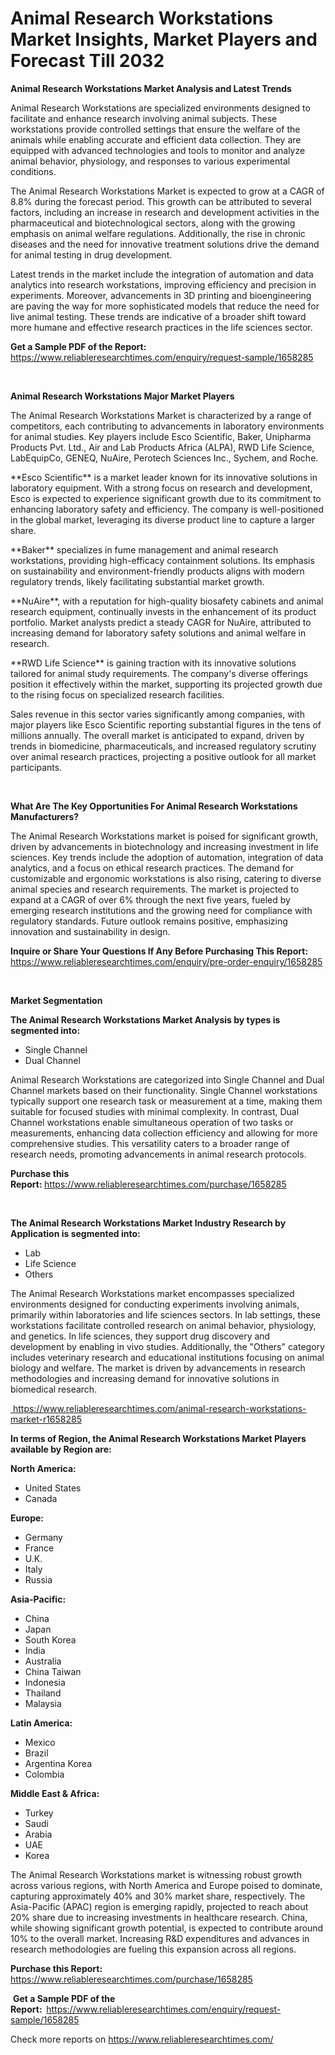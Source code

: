 <p><h1>Animal Research Workstations Market Insights, Market Players and Forecast Till 2032</h1></p><p><strong>Animal Research Workstations Market Analysis and Latest Trends</strong></p>
<p><p>Animal Research Workstations are specialized environments designed to facilitate and enhance research involving animal subjects. These workstations provide controlled settings that ensure the welfare of the animals while enabling accurate and efficient data collection. They are equipped with advanced technologies and tools to monitor and analyze animal behavior, physiology, and responses to various experimental conditions.</p><p>The Animal Research Workstations Market is expected to grow at a CAGR of 8.8% during the forecast period. This growth can be attributed to several factors, including an increase in research and development activities in the pharmaceutical and biotechnological sectors, along with the growing emphasis on animal welfare regulations. Additionally, the rise in chronic diseases and the need for innovative treatment solutions drive the demand for animal testing in drug development.</p><p>Latest trends in the market include the integration of automation and data analytics into research workstations, improving efficiency and precision in experiments. Moreover, advancements in 3D printing and bioengineering are paving the way for more sophisticated models that reduce the need for live animal testing. These trends are indicative of a broader shift toward more humane and effective research practices in the life sciences sector.</p></p>
<p><strong>Get a Sample PDF of the Report:&nbsp;</strong> <a href="https://www.reliableresearchtimes.com/enquiry/request-sample/1658285?utm_campaign=3577&utm_medium=2&utm_source=Github&utm_content=ia&utm_term=23032025&utm_id=animal-research-workstations">https://www.reliableresearchtimes.com/enquiry/request-sample/1658285</a></p>
<p>&nbsp;</p>
<p><strong>Animal Research Workstations Major Market Players</strong></p>
<p><p>The Animal Research Workstations Market is characterized by a range of competitors, each contributing to advancements in laboratory environments for animal studies. Key players include Esco Scientific, Baker, Unipharma Products Pvt. Ltd., Air and Lab Products Africa (ALPA), RWD Life Science, LabEquipCo, GENEQ, NuAire, Perotech Sciences Inc., Sychem, and Roche.</p><p>**Esco Scientific** is a market leader known for its innovative solutions in laboratory equipment. With a strong focus on research and development, Esco is expected to experience significant growth due to its commitment to enhancing laboratory safety and efficiency. The company is well-positioned in the global market, leveraging its diverse product line to capture a larger share.</p><p>**Baker** specializes in fume management and animal research workstations, providing high-efficacy containment solutions. Its emphasis on sustainability and environment-friendly products aligns with modern regulatory trends, likely facilitating substantial market growth.</p><p>**NuAire**, with a reputation for high-quality biosafety cabinets and animal research equipment, continually invests in the enhancement of its product portfolio. Market analysts predict a steady CAGR for NuAire, attributed to increasing demand for laboratory safety solutions and animal welfare in research.</p><p>**RWD Life Science** is gaining traction with its innovative solutions tailored for animal study requirements. The company's diverse offerings position it effectively within the market, supporting its projected growth due to the rising focus on specialized research facilities.</p><p>Sales revenue in this sector varies significantly among companies, with major players like Esco Scientific reporting substantial figures in the tens of millions annually. The overall market is anticipated to expand, driven by trends in biomedicine, pharmaceuticals, and increased regulatory scrutiny over animal research practices, projecting a positive outlook for all market participants.</p></p>
<p>&nbsp;</p>
<p><strong>What Are The Key Opportunities For Animal Research Workstations Manufacturers?</strong></p>
<p><p>The Animal Research Workstations market is poised for significant growth, driven by advancements in biotechnology and increasing investment in life sciences. Key trends include the adoption of automation, integration of data analytics, and a focus on ethical research practices. The demand for customizable and ergonomic workstations is also rising, catering to diverse animal species and research requirements. The market is projected to expand at a CAGR of over 6% through the next five years, fueled by emerging research institutions and the growing need for compliance with regulatory standards. Future outlook remains positive, emphasizing innovation and sustainability in design.</p></p>
<p><strong>Inquire or Share Your Questions If Any Before Purchasing This Report:</strong> <a href="https://www.reliableresearchtimes.com/enquiry/pre-order-enquiry/1658285?utm_campaign=3577&utm_medium=2&utm_source=Github&utm_content=ia&utm_term=23032025&utm_id=animal-research-workstations">https://www.reliableresearchtimes.com/enquiry/pre-order-enquiry/1658285</a></p>
<p>&nbsp;</p>
<p><strong>Market Segmentation</strong></p>
<p><strong>The Animal Research Workstations Market Analysis by types is segmented into:</strong></p>
<p><ul><li>Single Channel</li><li>Dual Channel</li></ul></p>
<p><p>Animal Research Workstations are categorized into Single Channel and Dual Channel markets based on their functionality. Single Channel workstations typically support one research task or measurement at a time, making them suitable for focused studies with minimal complexity. In contrast, Dual Channel workstations enable simultaneous operation of two tasks or measurements, enhancing data collection efficiency and allowing for more comprehensive studies. This versatility caters to a broader range of research needs, promoting advancements in animal research protocols.</p></p>
<p><strong>Purchase this Report:&nbsp;</strong><a href="https://www.reliableresearchtimes.com/purchase/1658285?utm_campaign=3577&utm_medium=2&utm_source=Github&utm_content=ia&utm_term=23032025&utm_id=animal-research-workstations">https://www.reliableresearchtimes.com/purchase/1658285</a></p>
<p>&nbsp;</p>
<p><strong>The Animal Research Workstations Market Industry Research by Application is segmented into:</strong></p>
<p><ul><li>Lab</li><li>Life Science</li><li>Others</li></ul></p>
<p><p>The Animal Research Workstations market encompasses specialized environments designed for conducting experiments involving animals, primarily within laboratories and life sciences sectors. In lab settings, these workstations facilitate controlled research on animal behavior, physiology, and genetics. In life sciences, they support drug discovery and development by enabling in vivo studies. Additionally, the "Others" category includes veterinary research and educational institutions focusing on animal biology and welfare. The market is driven by advancements in research methodologies and increasing demand for innovative solutions in biomedical research.</p></p>
<p><a href="https://www.reliableresearchtimes.com/animal-research-workstations-market-r1658285?utm_campaign=3577&utm_medium=2&utm_source=Github&utm_content=ia&utm_term=23032025&utm_id=animal-research-workstations">&nbsp;https://www.reliableresearchtimes.com/animal-research-workstations-market-r1658285</a></p>
<p><strong>In terms of Region, the Animal Research Workstations Market Players available by Region are:</strong></p>
<p>
    <p> <strong> North America: </strong>
        <ul>
            <li>United States</li>
            <li>Canada</li>
        </ul>
        </p> 
    <p> <strong> Europe: </strong>
        <ul>
            <li>Germany</li>
            <li>France</li>
            <li>U.K.</li>
            <li>Italy</li>
            <li>Russia</li>
        </ul>
        </p> 
    <p> <strong> Asia-Pacific: </strong>
        <ul>
            <li>China</li>
            <li>Japan</li>
            <li>South Korea</li>
            <li>India</li>
            <li>Australia</li>
            <li>China Taiwan</li>
            <li>Indonesia</li>
            <li>Thailand</li>
            <li>Malaysia</li>
        </ul>
        </p> 
    <p> <strong> Latin America: </strong>
        <ul>
            <li>Mexico</li>
            <li>Brazil</li>
            <li>Argentina Korea</li>
            <li>Colombia</li>
        </ul>
        </p> 
    <p> <strong> Middle East & Africa: </strong>
        <ul>
            <li>Turkey</li>
            <li>Saudi</li>
            <li>Arabia</li>
            <li>UAE</li>
            <li>Korea</li>
        </ul>
    </p>
    </p>
<p><p>The Animal Research Workstations market is witnessing robust growth across various regions, with North America and Europe poised to dominate, capturing approximately 40% and 30% market share, respectively. The Asia-Pacific (APAC) region is emerging rapidly, projected to reach about 20% share due to increasing investments in healthcare research. China, while showing significant growth potential, is expected to contribute around 10% to the overall market. Increasing R&D expenditures and advances in research methodologies are fueling this expansion across all regions.</p></p>
<p><strong>Purchase this Report: </strong><a href="https://www.reliableresearchtimes.com/purchase/1658285?utm_campaign=3577&utm_medium=2&utm_source=Github&utm_content=ia&utm_term=23032025&utm_id=animal-research-workstations">https://www.reliableresearchtimes.com/purchase/1658285</a></p>
<p>&nbsp;<strong>Get a Sample PDF of the Report:&nbsp;&nbsp;</strong><a href="https://www.reliableresearchtimes.com/enquiry/request-sample/1658285?utm_campaign=3577&utm_medium=2&utm_source=Github&utm_content=ia&utm_term=23032025&utm_id=animal-research-workstations">https://www.reliableresearchtimes.com/enquiry/request-sample/1658285</a></p>
<p><strong></strong></p>
<p>Check more reports on <a href="https://www.reliableresearchtimes.com/?utm_campaign=3577&utm_medium=2&utm_source=Github&utm_content=ia&utm_term=23032025&utm_id=animal-research-workstations">https://www.reliableresearchtimes.com/</a></p>